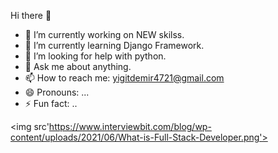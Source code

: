 Hi there 👋

- 🔭 I’m currently working on NEW skilss.
- 🌱 I’m currently learning Django Framework.
- 🤔 I’m looking for help with python.
- 💬 Ask me about anything.
- 📫 How to reach me: yigitdemir4721@gmail.com
- 😄 Pronouns: ...
- ⚡ Fun fact: ..

<img src'https://www.interviewbit.com/blog/wp-content/uploads/2021/06/What-is-Full-Stack-Developer.png'><img/>
